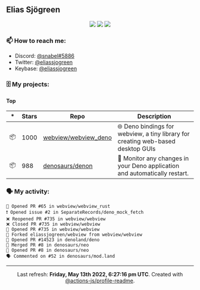 ## Elias Sjögreen

<p align="center">
  <img src="https://img.shields.io/badge/🎂-dec. 2003-success" />
  <img src="https://img.shields.io/badge/🌎-Stockholm-informational" />
  <img src="https://img.shields.io/badge/👦-He/Him-informational" />
</p>

### 📫 How to reach me:

- Discord: [@snabel#5886](https://discord.com/users/267978757799673866)
- Twitter: [@eliassjogreen](https://twitter.com/eliassjogreen)
- Keybase: [@eliassjogreen](https://keybase.io/eliassjogreen)

### 🗄 My projects:

#### Top
|*|Stars|Repo|Description|
|---|---|---|---|
| 📦 | 1000 | [webview/webview_deno](https://github.com/webview/webview_deno) | 🌐 Deno bindings for webview, a tiny library for creating web-based desktop GUIs |
| 📦 | 988 | [denosaurs/denon](https://github.com/denosaurs/denon) | 👀 Monitor any changes in your Deno application and automatically restart. |

### 🗣 My activity:

```
💪 Opened PR #65 in webview/webview_rust
❗️ Opened issue #2 in SeparateRecords/deno_mock_fetch
❌ Reopened PR #735 in webview/webview
❌ Closed PR #735 in webview/webview
💪 Opened PR #735 in webview/webview
🍴 Forked eliassjogreen/webview from webview/webview
💪 Opened PR #14523 in denoland/deno
🎉 Merged PR #8 in denosaurs/neo
💪 Opened PR #8 in denosaurs/neo
🗣 Commented on #52 in denosaurs/mod.land
```

------------
<p align="center">Last refresh: <b>Friday, May 13th 2022, 6:27:16 pm UTC</b>. Created with <a href=https://github.com/marketplace/actions/profile-readme>@actions-js/profile-readme</a>.</p>
